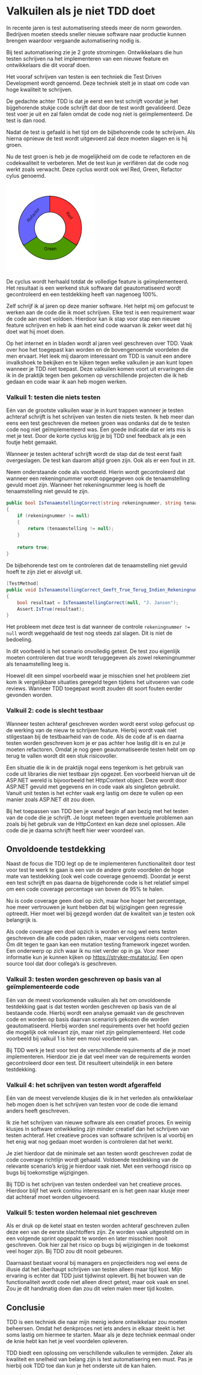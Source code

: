 # Valkuilen als je niet TDD doet

In recente jaren is test automatisering steeds meer de norm geworden. Bedrijven moeten steeds sneller nieuwe software naar productie kunnen brengen waardoor vergaande automatisering nodig is.

Bij test automatisering zie je 2 grote stromingen. Ontwikkelaars die hun testen schrijven na het implementeren van een nieuwe feature en ontwikkelaars die dit vooraf doen.

Het vooraf schrijven van testen is een techniek die Test Driven Development wordt genoemd. Deze techniek stelt je in staat om code van hoge kwaliteit te schrijven.

De gedachte achter TDD is dat je eerst een test schrijft voordat je het bijgehorende stukje code schrijft dat door de test wordt gevalideerd. Deze test voer je uit en zal falen omdat de code nog niet is geïmplementeerd. De test is dan rood.

Nadat de test is gefaald is het tijd om de bijbehorende code te schrijven. Als hierna opnieuw de test wordt uitgevoerd zal deze moeten slagen en is hij groen.

Nu de test groen is heb je de mogelijkheid om de code te refactoren en de codekwaliteit te verbeteren. Met de test kun je verifiëren dat de code nog werkt zoals verwacht. Deze cyclus wordt ook wel Red, Green, Refactor cylus genoemd.

![Red, Green, Refactory](../../static/images/valkuilen-als-je-niet-TDD-doet.png)

De cyclus wordt herhaald totdat de volledige feature is geïmplementeerd. Het resultaat is een werkend stuk software dat geautomatiseerd wordt gecontroleerd en een testdekking heeft van nagenoeg 100%.

Zelf schrijf ik al jaren op deze manier software. Het helpt mij om gefocust te werken aan de code die ik moet schrijven. Elke test is een requirement waar de code aan moet voldoen. Hierdoor kan ik stap voor stap een nieuwe feature schrijven en heb ik aan het eind code waarvan ik zeker weet dat hij doet wat hij moet doen.

Op het internet en in bladen wordt al jaren veel geschreven over TDD. Vaak over hoe het toegepast kan worden en de bovengenoemde voordelen die men ervaart. Het leek mij daarom interessant om TDD is vanuit een andere invalkshoek te bekijken en te kijken tegen welke valkuilen je aan kunt lopen wanneer je TDD niet toepast. Deze valkuilen komen voort uit ervaringen die ik in de praktijk tegen ben gekomen op verschillende projecten die ik heb gedaan en code waar ik aan heb mogen werken.

### Valkuil 1: testen die niets testen
Eén van de grootste valkuilen waar je in kunt trappen wanneer je testen achteraf schrijft is het schrijven van testen die niets testen. Ik heb meer dan eens een test geschreven die meteen groen was ondanks dat de te testen code nog niet geïmplementeerd was. Een goede indicatie dat er iets mis is met je test. Door de korte cyclus krijg je bij TDD snel feedback als je een foutje hebt gemaakt.

Wanneer je testen achteraf schrijft wordt de stap dat de test eerst faalt overgeslagen. De test kan daarom altijd groen zijn. Ook als er een fout in zit.

Neem onderstaande code als voorbeeld. Hierin wordt gecontroleerd dat wanneer een rekeningnummer wordt opgegegeven ook de tenaamstelling gevuld moet zijn. Wanneer het rekeningnummer leeg is hoeft de tenaamstelling niet gevuld te zijn.

```csharp
public bool IsTenaamstellingCorrect(string rekeningnummer, string tenaamstelling)
{
    if (rekeningnummer != null)
    {
        return (tenaamstelling != null);
    }

    return true;
}
```

De bijbehorende test om te controleren dat de tenaamstelling niet gevuld hoeft te zijn ziet er alsvolgt uit.

```csharp
[TestMethod]
public void IsTenaamstellingCorrect_Geeft_True_Terug_Indien_Rekeningnummer_Leeg_Is()
{
    bool resultaat = IsTenaamstellingCorrect(null, "J. Jansen");
    Assert.IsTrue(resultaat);
}
```

Het probleem met deze test is dat wanneer de controle `rekeningnummer != null` wordt weggehaald de test nog steeds zal slagen. Dit is niet de bedoeling.

In dit voorbeeld is het scenario onvolledig getest. De test zou eigenlijk moeten controleren dat true wordt teruggegeven als zowel rekeningnummer als tenaamstelling leeg is.

Hoewel dit een simpel voorbeeld waar je misschien snel het probleem ziet kom ik vergelijkbare situaties geregeld tegen tijdens het uitvoeren van code reviews. Wanneer TDD toegepast wordt zouden dit soort fouten eerder gevonden worden.

### Valkuil 2: code is slecht testbaar
Wanneer testen achteraf geschreven worden wordt eerst volop gefocust op de werking van de nieuw te schrijven feature. Hierbij wordt vaak niet stilgestaan bij de testbaarheid van de code. Als de code af is en daarna testen worden geschreven kom je er pas achter hoe lastig dit is en zul je moeten refactoren. Omdat je nog geen geautomatiseerde testen hebt om op terug te vallen wordt dit een stuk risicovoller.

Een situatie die ik in de praktijk nogal eens tegenkom is het gebruik van code uit libraries die niet testbaar zijn opgezet. Een voorbeeld hiervan uit de ASP.NET wereld is bijvoorbeeld het HttpContext object. Deze wordt door ASP.NET gevuld met gegevens en in code vaak als singleton gebruikt. Vanuit unit testen is het echter vaak erg lastig om deze te vullen op een manier zoals ASP.NET dit zou doen.

Bij het toepassen van TDD ben je vanaf begin af aan bezig met het testen van de code die je schrijft. Je loopt meteen tegen eventuele problemen aan zoals bij het gebruik van de HttpContext en kan deze snel oplossen. Alle code die je daarna schrijft heeft hier weer voordeel van.

## Onvoldoende testdekking
Naast de focus die TDD legt op de te implementeren functionaliteit door test voor test te werk te gaan is een van de andere grote voordelen de hoge mate van testdekking (ook wel code coverage genoemd). Doordat je eerst een test schrijft en pas daarna de bijgehorende code is het relatief simpel om een code coverage percentage van boven de 95% te halen.

Nu is code coverage geen doel op zich, maar hoe hoger het percentage, hoe meer vertrouwen je kunt hebben dat bij wijzigingen geen regressie optreedt. Hier moet wel bij gezegd worden dat de kwaliteit van je testen ook belangrijk is.

Als code coverage een doel opzich is worden er nog wel eens testen geschreven die alle code paden raken, maar vervolgens niets controleren. Om dit tegen te gaan kan een mutation testing framework ingezet worden. Een onderwerp op zich waar ik nu niet verder op in ga. Voor meer informatie kun je kunnen kijken op https://stryker-mutator.io/. Een open source tool dat door collega’s is geschreven.

### Valkuil 3: testen worden geschreven op basis van al geïmplementeerde code
Eén van de meest voorkomende valkuilen als het om onvoldoende testdekking gaat is dat testen worden geschreven op basis van de al bestaande code. Hierbij wordt een analyse gemaakt van de geschreven code en worden op basis daarvan scenario’s gekozen die worden geautomatiseerd. Hierbij worden snel requirements over het hoofd gezien die mogelijk ook relevant zijn, maar niet zijn geïmplementeerd. Het code voorbeeld bij valkuil 1 is hier een mooi voorbeeld van.

Bij TDD werk je test voor test de verschillende requirements af die je moet implementeren. Hierdoor zie je dat veel meer van de requirements worden gecontroleerd door een test. Dit resulteert uiteindelijk in een betere testdekking.

### Valkuil 4: het schrijven van testen wordt afgeraffeld 
Eén van de meest vervelende klusjes die ik in het verleden als ontwikkelaar heb mogen doen is het schrijven van testen voor de code die iemand anders heeft geschreven.

Ik zie het schrijven van nieuwe software als een creatief proces. En weinig klusjes in software ontwikkeling zijn minder creatief dan het schrijven van testen achteraf. Het creatieve proces van software schrijven is al voorbij en het enig wat nog gedaan moet worden is controleren dat het werkt.

Je ziet hierdoor dat de minimale set aan testen wordt geschreven zodat de code coverage richtlijn wordt gehaald. Voldoende testdekking van de relevante scenario’s krijg je hierdoor vaak niet. Met een verhoogd risico op bugs bij toekomstige wijzigingen.

Bij TDD is het schrijven van testen onderdeel van het creatieve proces. Hierdoor blijf het werk continu interessant en is het geen naar klusje meer dat achteraf moet worden uitgevoerd.

### Valkuil 5: testen worden helemaal niet geschreven
Als er druk op de ketel staat en testen worden achteraf geschreven zullen deze een van de eerste slachtoffers zijn. Ze worden vaak uitgesteld om in een volgende sprint opgepakt te worden en later misschien nooit geschreven. Ook hier zal het risico op bugs bij wijzigingen in de toekomst veel hoger zijn. Bij TDD zou dit nooit gebeuren.

Daarnaast bestaat vooral bij managers en projectleiders nog wel eens de illusie dat het überhaupt schrijven van testen alleen maar tijd kost. Mijn ervaring is echter dat TDD juist tijdwinst oplevert. Bij het bouwen van de functionaliteit wordt code niet alleen direct getest, maar ook vaak en snel. Zou je dit handmatig doen dan zou dit velen malen meer tijd kosten.

## Conclusie
TDD is een techniek die naar mijn menig iedere ontwikkelaar zou moeten beheersen. Omdat het denkproces net iets anders in elkaar steekt is het soms lastig om hiermee te starten. Maar als je deze techniek eenmaal onder de knie hebt kan het je veel voordelen opleveren.

TDD biedt een oplossing om verschillende valkuilen te vermijden. Zeker als kwaliteit en snelheid van belang zijn is test automatisering een must. Pas je hierbij ook TDD toe dan kun je het onderste uit de kan halen.